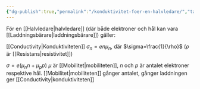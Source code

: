 ```yaml
---
{"dg-publish":true,"permalink":"/konduktivitet-foer-en-halvledare/","tags":["komponentfysik"]}
---
```


För en [[Halvledare\|halvledare]] (där både elektroner och hål kan vara [[Laddningsbärare\|laddningsbärare]]) gäller:

[[Conductivity\|Konduktiviteten]] $\sigma_{n}=en\mu_{n}$, där $\sigma=\frac{1}{\rho}$ ($\rho$ är [[Resistans\|resistivitet]])

$\sigma=e(\mu_{n}n+\mu_{p}p)$ 
$\mu$ är [[Mobilitet\|mobiliteten]], $n$ och $p$ är antalet elektroner respektive hål.
[[Mobilitet\|mobiliteten]] gånger antalet, gånger laddningen ger [[Conductivity\|konduktiviteten]]